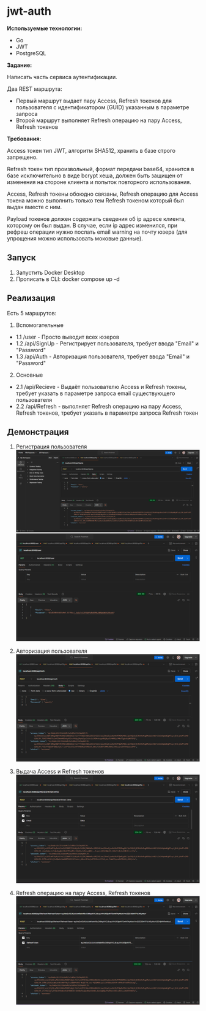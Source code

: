 # jwt-auth

**Используемые технологии:**

- Go
- JWT
- PostgreSQL

**Задание:**

Написать часть сервиса аутентификации.

Два REST маршрута:

- Первый маршрут выдает пару Access, Refresh токенов для пользователя с идентификатором (GUID) указанным в параметре запроса
- Второй маршрут выполняет Refresh операцию на пару Access, Refresh токенов

**Требования:**

Access токен тип JWT, алгоритм SHA512, хранить в базе строго запрещено.

Refresh токен тип произвольный, формат передачи base64, хранится в базе исключительно в виде bcrypt хеша, должен быть защищен от изменения на стороне клиента и попыток повторного использования.

Access, Refresh токены обоюдно связаны, Refresh операцию для Access токена можно выполнить только тем Refresh токеном который был выдан вместе с ним.

Payload токенов должен содержать сведения об ip адресе клиента, которому он был выдан. В случае, если ip адрес изменился, при рефреш операции нужно послать email warning на почту юзера (для упрощения можно использовать моковые данные).

## Запуск
1. Запустить Docker Desktop
2. Прописать в CLI: docker compose up -d

## Реализация

Есть 5 маршрутов:
1. Вспомогательные
- 1.1 /user - Просто выводит всех юзеров
- 1.2 /api/SignUp - Регистрирует пользователя, требует ввода "Email" и "Password"
- 1.3 /api/Auth - Авторизация пользователя, требует ввода "Email" и "Password"

2. Основные
- 2.1 /api/Recieve - Выдаёт пользователю Access и Refresh токены, требует указать в параметре запроса email существующего пользователя
- 2.2 /api/Refresh - выполняет Refresh операцию на пару Access, Refresh токенов, требует указать в параметре запроса Refresh токен

## Демонстрация

1. Регистрация пользователя
![Регистрация пользователя](image.png)
![Как это выглядит в БД](image-1.png)

2. Авторизация пользователя
![Авторизация пользователя](image-2.png)

3. Выдача Access и Refresh токенов
![/api/Recieve](image-3.png)

4. Refresh операцию на пару Access, Refresh токенов
![/api/Refresh](image-4.png)

